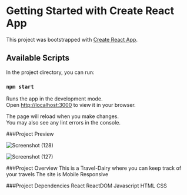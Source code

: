# Getting Started with Create React App

This project was bootstrapped with [Create React App](https://github.com/facebook/create-react-app).

## Available Scripts

In the project directory, you can run:

### `npm start`

Runs the app in the development mode.\
Open [http://localhost:3000](http://localhost:3000) to view it in your browser.

The page will reload when you make changes.\
You may also see any lint errors in the console.

###Project Preview

![Screenshot (128)](https://github.com/Veda19g/MyTravelDiary-Using-React/assets/127167049/72a71c7b-44c6-4dc9-a37e-abc77b9bb4f3)

![Screenshot (127)](https://github.com/Veda19g/MyTravelDiary-Using-React/assets/127167049/9d64d025-3937-4bc0-80d9-932543efb159)

###Project Overview
This is a Travel-Dairy where you can keep track of your travels
The site is  Mobile Responsive

###Project Dependencies
React
ReactDOM
Javascript
HTML
CSS




